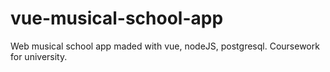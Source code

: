 # vue-musical-school-app
Web musical school app maded with vue, nodeJS, postgresql. Coursework for university.
